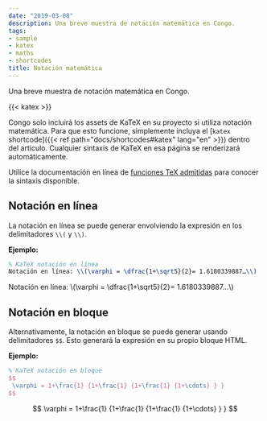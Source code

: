 ```yaml
---
date: "2019-03-08"
description: Una breve muestra de notación matemática en Congo.
tags:
- sample
- katex
- maths
- shortcodes
title: Notación matemática
---
```


Una breve muestra de notación matemática en Congo.

<!--more-->

{{< katex >}}

Congo solo incluirá los assets de KaTeX en su proyecto si utiliza notación matemática. Para que esto funcione, simplemente incluya el [`katex` shortcode]({{< ref path="docs/shortcodes#katex" lang="en" >}}) dentro del artículo. Cualquier sintaxis de KaTeX en esa página se renderizará automáticamente.

Utilice la documentación en línea de [funciones TeX admitidas](https://katex.org/docs/supported.html) para conocer la sintaxis disponible.

## Notación en línea

La notación en línea se puede generar envolviendo la expresión en los delimitadores `\\(` y `\\)`.

**Ejemplo:**

```tex
% KaTeX notación en línea
Notación en línea: \\(\varphi = \dfrac{1+\sqrt5}{2}= 1.6180339887…\\)
```

Notación en línea: \\(\varphi = \dfrac{1+\sqrt5}{2}= 1.6180339887…\\)

## Notación en bloque

Alternativamente, la notación en bloque se puede generar usando delimitadores `$$`. Esto generará la expresión en su propio bloque HTML.

**Ejemplo:**

```tex
% KaTeX notación en bloque
$$
 \varphi = 1+\frac{1} {1+\frac{1} {1+\frac{1} {1+\cdots} } }
$$
```

$$
 \varphi = 1+\frac{1} {1+\frac{1} {1+\frac{1} {1+\cdots} } }
$$
